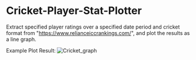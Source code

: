 # Cricket-Player-Stat-Plotter
Extract specified player ratings over a specified date period and cricket format from "https://www.relianceiccrankings.com/", and plot the results as a line graph.

Example Plot Result: ![Cricket_graph](https://i.redd.it/um9c62b5tf6e1.png)


